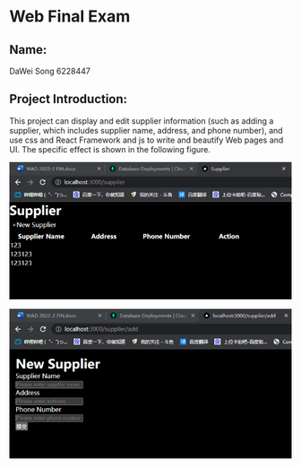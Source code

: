# Web Final Exam  

## Name:  
DaWei Song 6228447  

## Project Introduction:  
This project can display and edit supplier information (such as adding a supplier, which includes supplier name, address, and phone number), and use css and React Framework and js to write and beautify Web pages and UI. The specific effect is shown in the following figure.  

![image](https://github.com/David67131/Web-Final-Exam/blob/main/Sample%20image%201.png)  

![image](https://github.com/David67131/Web-Final-Exam/blob/main/Sample%20image%202.png)  
